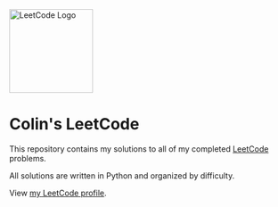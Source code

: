 <img src="https://upload.vectorlogo.zone/logos/leetcode/images/1f27e737-4847-49da-80b2-eb08dbd3467f.svg" alt="LeetCode Logo" width="150"/>

# Colin's LeetCode

This repository contains my solutions to all of my completed [LeetCode](https://leetcode.com) problems.

All solutions are written in Python and organized by difficulty.

View [my LeetCode profile](https://leetcode.com/u/colinleonghongseng/).